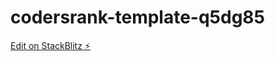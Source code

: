 # codersrank-template-q5dg85

[Edit on StackBlitz ⚡️](https://stackblitz.com/edit/codersrank-template-q5dg85)